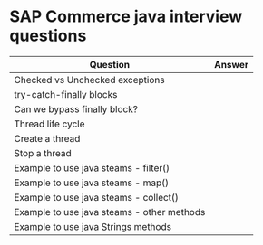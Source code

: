 # SAP Commerce java interview questions

| Question                                   | Answer |
| ------------------------------------------ | ------ |
| Checked vs Unchecked exceptions            |        |
| try-catch-finally blocks                   |        |
| Can we bypass finally block?               |        |
| Thread life cycle                          |        |
| Create a thread                            |        |
| Stop a thread                              |        |
| Example to use java steams - filter()      |        |
| Example to use java steams - map()         |        |
| Example to use java steams - collect()     |        |
| Example to use java steams - other methods |        |
| Example to use java Strings methods        |        |
